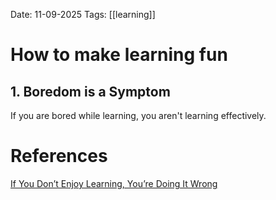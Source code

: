 Date: 11-09-2025
Tags: [[learning]]

# How to make learning fun

## 1. Boredom is a Symptom

If you are bored while learning, you aren't learning effectively.


# References
[If You Don’t Enjoy Learning, You’re Doing It Wrong](https://www.youtube.com/watch?v=6U8zNlqCa6M)